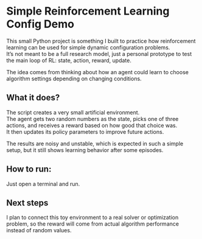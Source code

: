 # Simple Reinforcement Learning Config Demo
This small Python project is something I built to practice how reinforcement learning can be used for simple dynamic configuration problems.  
It’s not meant to be a full research model, just a personal prototype to test the main loop of RL: state, action, reward, update.

The idea comes from thinking about how an agent could learn to choose algorithm settings depending on changing conditions.  

## What it does?
The script creates a very small artificial environment.  
The agent gets two random numbers as the state, picks one of three actions, and receives a reward based on how good that choice was.  
It then updates its policy parameters to improve future actions.

The results are noisy and unstable, which is expected in such a simple setup, but it still shows learning behavior after some episodes.

## How to run:
Just open a terminal and run.

## Next steps
I plan to connect this toy environment to a real solver or optimization problem, so the reward will come from actual algorithm performance instead of random values.
